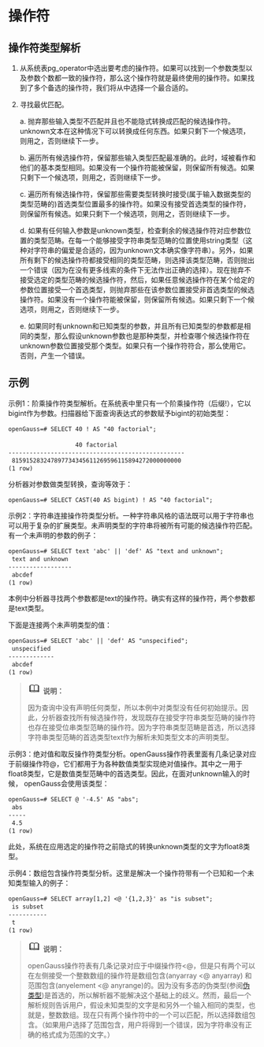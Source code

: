 # 操作符<a name="ZH-CN_TOPIC_0289900672"></a>

## 操作符类型解析<a name="zh-cn_topic_0283137550_zh-cn_topic_0237122008_zh-cn_topic_0059778242_seea12beab1954749bad838953810aa71"></a>

1.  从系统表pg\_operator中选出要考虑的操作符。如果可以找到一个参数类型以及参数个数都一致的操作符，那么这个操作符就是最终使用的操作符。如果找到了多个备选的操作符，我们将从中选择一个最合适的。
2.  寻找最优匹配。

    a.  抛弃那些输入类型不匹配并且也不能隐式转换成匹配的候选操作符。unknown文本在这种情况下可以转换成任何东西。如果只剩下一个候选项，则用之，否则继续下一步。

    b.  遍历所有候选操作符，保留那些输入类型匹配最准确的。此时，域被看作和他们的基本类型相同。如果没有一个操作符能被保留，则保留所有候选。如果只剩下一个候选项，则用之，否则继续下一步。

    c.  遍历所有候选操作符，保留那些需要类型转换时接受\(属于输入数据类型的类型范畴的\)首选类型位置最多的操作符。如果没有接受首选类型的操作符，则保留所有候选。如果只剩下一个候选项，则用之，否则继续下一步。

    d.  如果有任何输入参数是unknown类型，检查剩余的候选操作符对应参数位置的类型范畴。在每一个能够接受字符串类型范畴的位置使用string类型（这种对字符串的偏爱是合适的，因为unknown文本确实像字符串）。另外，如果所有剩下的候选操作符都接受相同的类型范畴，则选择该类型范畴，否则抛出一个错误（因为在没有更多线索的条件下无法作出正确的选择）。现在抛弃不接受选定的类型范畴的候选操作符，然后，如果任意候选操作符在某个给定的参数位置接受一个首选类型，则抛弃那些在该参数位置接受非首选类型的候选操作符。如果没有一个操作符能被保留，则保留所有候选。如果只剩下一个候选项，则用之，否则继续下一步。
    
    e.  如果同时有unknown和已知类型的参数，并且所有已知类型的参数都是相同的类型，那么假设unknown参数也是那种类型，并检查哪个候选操作符在unknown参数位置接受那个类型。如果只有一个操作符符合，那么使用它。否则，产生一个错误。


## 示例<a name="zh-cn_topic_0283137550_zh-cn_topic_0237122008_zh-cn_topic_0059778242_sf97102106fb1409c84eb71bd5d69dc11"></a>

示例1：阶乘操作符类型解析。在系统表中里只有一个阶乘操作符（后缀!），它以bigint作为参数。扫描器给下面查询表达式的参数赋予bigint的初始类型：

```
openGauss=# SELECT 40 ! AS "40 factorial";

                   40 factorial
--------------------------------------------------
 815915283247897734345611269596115894272000000000
(1 row)
```

分析器对参数做类型转换，查询等效于：

```
openGauss=# SELECT CAST(40 AS bigint) ! AS "40 factorial";
```

示例2：字符串连接操作符类型分析。一种字符串风格的语法既可以用于字符串也可以用于复杂的扩展类型。未声明类型的字符串将被所有可能的候选操作符匹配。有一个未声明的参数的例子：

```
openGauss=# SELECT text 'abc' || 'def' AS "text and unknown";
 text and unknown
------------------
 abcdef
(1 row)
```

本例中分析器寻找两个参数都是text的操作符。确实有这样的操作符，两个参数都是text类型。

下面是连接两个未声明类型的值：

```
openGauss=# SELECT 'abc' || 'def' AS "unspecified";
 unspecified
-------------
 abcdef
(1 row)
```

>![](public_sys-resources/icon-note.gif) **说明：** 
>
>因为查询中没有声明任何类型，所以本例中对类型没有任何初始提示。因此，分析器查找所有候选操作符，发现既存在接受字符串类型范畴的操作符也存在接受位串类型范畴的操作符。因为字符串类型范畴是首选，所以选择字符串类型范畴的首选类型text作为解析未知类型文本的声明类型。

示例3：绝对值和取反操作符类型分析。openGauss操作符表里面有几条记录对应于前缀操作符@，它们都用于为各种数值类型实现绝对值操作。其中之一用于float8类型，它是数值类型范畴中的首选类型。因此，在面对unknown输入的时候， openGauss会使用该类型：

```
openGauss=# SELECT @ '-4.5' AS "abs";
 abs
-----
 4.5
(1 row)
```

此处，系统在应用选定的操作符之前隐式的转换unknown类型的文字为float8类型。

示例4：数组包含操作符类型分析。这里是解决一个操作符带有一个已知和一个未知类型输入的例子：

```
openGauss=# SELECT array[1,2] <@ '{1,2,3}' as "is subset";
 is subset
-----------
 t
(1 row)
```

>![](public_sys-resources/icon-note.gif) **说明：** 
>
>openGauss操作符表有几条记录对应于中缀操作符<@，但是只有两个可以在左侧接受一个整数数组的操作符是数组包含\(anyarray <@ anyarray\) 和范围包含\(anyelement <@ anyrange\)的。因为没有多态的伪类型\(参阅[伪类型](伪类型.md)\)是首选的，所以解析器不能解决这个基础上的歧义。然而，最后一个解析规则告诉用户，假设未知类型的文字是和另外一个输入相同的类型，也就是，整数数组。现在只有两个操作符中的一个可以匹配，所以选择数组包含。（如果用户选择了范围包含，用户将得到一个错误，因为字符串没有正确的格式成为范围的文字。）

